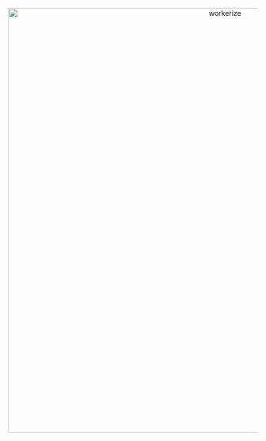 <p align="center"><img src="https://i.postimg.cc/YSR1sNCC/LIST-UM-3.png" width="860" alt="workerize"></p>
